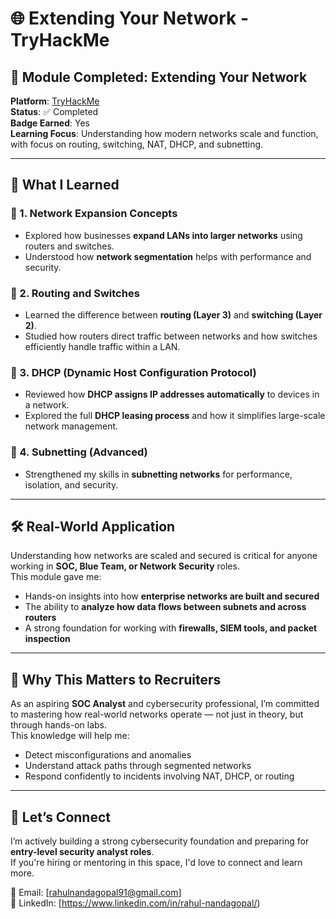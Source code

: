 # 🌐 Extending Your Network - TryHackMe

## 🧭 Module Completed: Extending Your Network  
**Platform**: [TryHackMe](https://tryhackme.com)  
**Status**: ✅ Completed  
**Badge Earned**: Yes  
**Learning Focus**: Understanding how modern networks scale and function, with focus on routing, switching, NAT, DHCP, and subnetting.

---

## 🧠 What I Learned

### 🔹 1. Network Expansion Concepts
- Explored how businesses **expand LANs into larger networks** using routers and switches.
- Understood how **network segmentation** helps with performance and security.

### 🔹 2. Routing and Switches
- Learned the difference between **routing (Layer 3)** and **switching (Layer 2)**.
- Studied how routers direct traffic between networks and how switches efficiently handle traffic within a LAN.

### 🔹 3. DHCP (Dynamic Host Configuration Protocol)
- Reviewed how **DHCP assigns IP addresses automatically** to devices in a network.
- Explored the full **DHCP leasing process** and how it simplifies large-scale network management.

### 🔹 4. Subnetting (Advanced)
- Strengthened my skills in **subnetting networks** for performance, isolation, and security.


---

## 🛠️ Real-World Application

Understanding how networks are scaled and secured is critical for anyone working in **SOC, Blue Team, or Network Security** roles.  
This module gave me:
- Hands-on insights into how **enterprise networks are built and secured**
- The ability to **analyze how data flows between subnets and across routers**
- A strong foundation for working with **firewalls, SIEM tools, and packet inspection**

---

## 📌 Why This Matters to Recruiters

As an aspiring **SOC Analyst** and cybersecurity professional, I’m committed to mastering how real-world networks operate — not just in theory, but through hands-on labs.  
This knowledge will help me:
- Detect misconfigurations and anomalies
- Understand attack paths through segmented networks
- Respond confidently to incidents involving NAT, DHCP, or routing

---

## 🤝 Let’s Connect

I’m actively building a strong cybersecurity foundation and preparing for **entry-level security analyst roles**.  
If you're hiring or mentoring in this space, I'd love to connect and learn more.

📧 Email: [rahulnandagopal91@gmail.com]  
🔗 LinkedIn: [https://www.linkedin.com/in/rahul-nandagopal/)  





